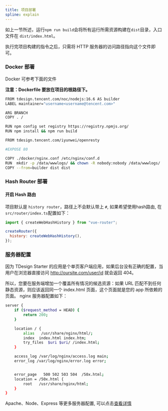 ```yaml
---
title: 项目部署
spline: explain
---
```


如上一节所述，运行`npm run build`会将所有运行所需资源构建在`dist`目录，入口文件在 `dist/index.html`。

执行完项目构建的指令之后，只需将 HTTP 服务器的访问路径指向这个文件即可。

### Docker 部署

Docker 可参考下面的文件

**注意：Dockerfile 要放在项目的根路径下。**

```bash
FROM tdesign.tencent.com/noc/nodejs:16.6 AS builder
LABEL maintainer="username<username@tencent.com>"

ARG BRANCH
COPY . /

RUN npm config set registry https://registry.npmjs.org/
RUN npm install && npm run build

FROM tdesign.tencent.com/iyunwei/openresty

#EXPOSE 80

COPY ./docker/nginx.conf /etc/nginx/conf.d
RUN  mkdir -p /data/wwwlogs/ && chown -R nobody:nobody /data/wwwlogs/
COPY --from=builder dist dist
```

### Hash Router 部署

#### 开启 Hash 路由

项目默认是 `history router`，路径上不会默认带上 `#`, 如果希望使用hash路由, 在 `src/router/index.ts`配置如下：

```js
import { createWebHashHistory } from "vue-router";

createRouter({
  history: createWebHashHistory(),
});
```

### 服务器配置

因为 TDesign Starter 的应用是个单页客户端应用，如果后台没有正确的配置，当用户在浏览器直接访问 http://oursite.com/user/id 就会返回 404。

所以，您要在服务端增加一个覆盖所有情况的候选资源：如果 URL 匹配不到任何静态资源，则应该返回同一个 index.html 页面，这个页面就是您的 app 所依赖的页面。
nginx 服务器配置如下：

```bash
server {
    if ($request_method = HEAD) {
        return 200;
    }

    location / {
        alias   /usr/share/nginx/html/;
        index  index.html index.htm;
        try_files  $uri $uri/ /index.html;
    }

    access_log /var/log/nginx/access.log main;
    error_log /var/log/nginx/error.log error;


    error_page   500 502 503 504  /50x.html;
    location = /50x.html {
        root   /usr/share/nginx/html;
    }
}
```

Apache、Node、Express 等更多服务器配置, 可以点击[查看详情](https://router.vuejs.org/zh/guide/essentials/history-mode.html#%E5%90%8E%E7%AB%AF%E9%85%8D%E7%BD%AE%E4%BE%8B%E5%AD%90)

